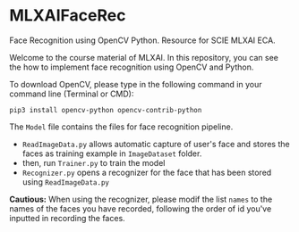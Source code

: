 # MLXAIFaceRec
Face Recognition using OpenCV Python. Resource for SCIE MLXAI ECA.

Welcome to the course material of MLXAI. In this repository, you can see the how to implement face recognition using OpenCV and Python.

To download OpenCV, please type in the following command in your command line (Terminal or CMD):

```
pip3 install opencv-python opencv-contrib-python
```

The `Model` file contains the files for face recognition pipeline.

- `ReadImageData.py` allows automatic capture of user's face and stores the faces as training example in `ImageDataset` folder.
- then, run `Trainer.py` to train the model
- `Recognizer.py` opens a recognizer for the face that has been stored using `ReadImageData.py`

**Cautious:** When using the recognizer, please modif the list `names` to the names of the faces you have recorded, following the order of id you've inputted in recording the faces.
